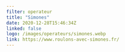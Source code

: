 ```yaml
---
filter: operateur
title: "Simones"
date: 2020-12-28T15:46:34Z
linked: false
logo: /images/operateurs/simones.webp
link: https://www.roulons-avec-simones.fr/
---
```

